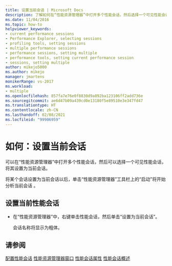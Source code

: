 ```yaml
---
title: 设置当前会话 | Microsoft Docs
description: 了解如何在“性能资源管理器”中打开多个性能会话，然后选择一个可见性能会话，将其设置为当前会话。
ms.date: 11/04/2016
ms.topic: how-to
helpviewer_keywords:
- current performance sessions
- Performance Explorer, selecting sessions
- profiling tools, setting sessions
- multiple performance sessions
- performance sessions, setting multiple
- performance tools, setting current performance session
- sessions, setting multiple
author: mikejo5000
ms.author: mikejo
manager: jmartens
monikerRange: vs-2017
ms.workload:
- multiple
ms.openlocfilehash: 857fa7e76e0f8830d9a892ba123106ff2add736e
ms.sourcegitcommit: ae6d47b09a439cd0e13180f5e89510e3e347fd47
ms.translationtype: HT
ms.contentlocale: zh-CN
ms.lasthandoff: 02/08/2021
ms.locfileid: "99906959"
---
```

# <a name="how-to-set-the-current-session"></a>如何：设置当前会话

可以在“性能资源管理器”中打开多个性能会话，然后可以选择一个可见性能会话，将其设置为当前会话。

将某个会话设置为当前会话以后，单击“性能资源管理器”工具栏上的“启动”将开始分析当前会话 。

## <a name="to-set-current-performance-session"></a>设置当前性能会话

- 在“性能资源管理器”中，右键单击性能会话，然后单击“设置为当前会话”。

     会话名称将显示为粗体。

## <a name="see-also"></a>请参阅

[配置性能会话](../profiling/configuring-performance-sessions.md)
[性能资源管理器窗口](../profiling/performance-explorer-window.md)
[性能会话属性](../profiling/performance-session-properties.md)
[性能会话概述](../profiling/performance-session-overview.md)
